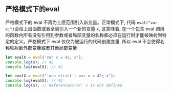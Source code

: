 
## 严格模式下的eval
严格模式下的 eval 不再为上层范围引入新变量。正常模式下,  代码 `eval("var x;")`会给上层函数或者全局引入一个新的变量 x,  这意味着, 在一个包含 eval 调用的函数内所有没有引用到参数或者局部变量的名称都必须在运行时才能被映射到特定的定义。严格模式下 eval 仅仅为被运行的代码创建变量, 所以 eval 不会使得名称映射到外部变量或者其他局部变量
```js
let evalX = eval('var x = 42; x');
console.log(x); // 42
console.log(evalX); // 42

let evalX = eval("'use strict'; var x = 42; x");
console.log(evalX); // 42
console.log(x); // ReferenceError: x is not defined
```